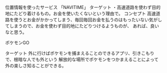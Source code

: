 位置情報を使ったサービス
「NAVITIME」
ターゲット
・高速道路を使わず目的地にたどり着けるもの。お金を使いたくないという理由で。
コンセプト
高速道路を使うとお金がかかってしまう、毎回毎回お金を払うのはもったいない気がしてしまうので、お金を使わず目的地にたどりつけるようものが、
あれば、良いなと思う。

ポケモンGO

ターゲット
外に行けばポケモンを捕まえることのできるアプリ、引きこもりで、根暗な人でも外という
解放的な場所でポケモンをつかまえることによって外の楽しさ知ることができる。
